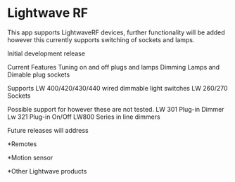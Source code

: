 # Lightwave RF


 This app supports LightwaveRF devices, further functionality will be added however this currently supports switching of sockets and lamps.
 
 Initial development release 
 
 Current Features
  Tuning on and off plugs and lamps
  Dimming Lamps and Dimable plug sockets
  
 Supports 
  LW 400/420/430/440  wired dimmable light switches
  LW 260/270 Sockets
  
  Possible support for however these are not tested.
  LW 301 Plug-in Dimmer
  Lw 321 Plug-in On/Off
  LW800 Series in line dimmers 
  
 
 Future releases will address 

 *Remotes 

 *Motion sensor

 *Other Lightwave products
